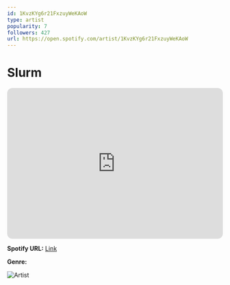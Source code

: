```yaml
---
id: 1KvzKYg6r21FxzuyWeKAoW
type: artist
popularity: 7
followers: 427
url: https://open.spotify.com/artist/1KvzKYg6r21FxzuyWeKAoW
---
```

# Slurm

<iframe style="border-radius:12px" src="https://open.spotify.com/embed/artist/1KvzKYg6r21FxzuyWeKAoW" width="100%" height="352" frameBorder="0" allowfullscreen="" allow="autoplay; clipboard-write; encrypted-media; fullscreen; picture-in-picture" loading="lazy"></iframe>

**Spotify URL:** [Link](https://open.spotify.com/artist/1KvzKYg6r21FxzuyWeKAoW)

**Genre:** 

![Artist](https://i.scdn.co/image/ab6761610000e5ebb42085c716a8cbed06c6e9ef)
